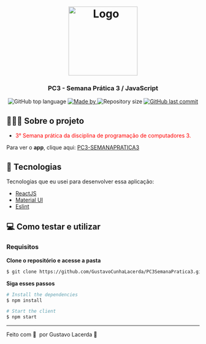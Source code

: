 <h1 align="center">
	<img alt="Logo" src="https://upload.wikimedia.org/wikipedia/commons/thumb/f/fa/Instituto_Federal_de_Bras%C3%ADlia_-_Marca_Vertical_2015.svg/1200px-Instituto_Federal_de_Bras%C3%ADlia_-_Marca_Vertical_2015.svg.png" width="180px" />
</h1>

<h3 align="center">
  PC3 - Semana Prática 3 / JavaScript
</h3>

<p align="center">
  <img alt="GitHub top language" src="https://img.shields.io/github/languages/top/GustavoCunhaLacerda/PC3SemanaPratica3">

  <a href="">
    <img alt="Made by" src="https://img.shields.io/badge/made%20by-Gustavo%20Lacerda-gree">
  </a>
  
  <img alt="Repository size" src="https://img.shields.io/github/repo-size/GustavoCunhaLacerda/PC3SemanaPratica3">
  
  <a href="https://github.com/EliasGcf/readme-template/commits/master">
    <img alt="GitHub last commit" src="https://img.shields.io/github/last-commit/GustavoCunhaLacerda/PC3SemanaPratica3">
  </a>
</p>

## 👨🏻‍💻 Sobre o projeto

- <p style="color: red;"> 3° Semana prática da disciplina de programação de computadores 3. </p>

Para ver o **app**, clique aqui: [PC3-SEMANAPRATICA3](https://pc-3-semana-pratica3-gustavocunhalacerda.vercel.app/)</br>

## 🚀 Tecnologias

Tecnologias que eu usei para desenvolver essa aplicação:

- [ReactJS](https://reactjs.org/)
- [Material UI](https://material-ui.com/)
- [Eslint](https://eslint.org/)


## 💻 Como testar e utilizar

### Requisitos

**Clone o repositório e acesse a pasta**

```bash
$ git clone https://github.com/GustavoCunhaLacerda/PC3SemanaPratica3.git && cd PC3SemanaPratica3
```

**Siga esses passos**

```bash
# Install the dependencies
$ npm install

# Start the client
$ npm start
```

---

Feito com 💜 &nbsp;por Gustavo Lacerda 👋 &nbsp;
